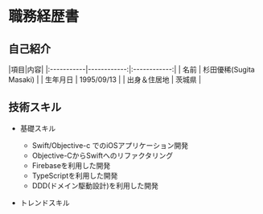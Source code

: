 # 職務経歴書

## 自己紹介

|項目|内容|
|:-----------|------------:|:------------:|
| 名前 | 杉田優稀(Sugita Masaki) |
| 生年月日 | 1995/09/13 |
| 出身＆住居地 | 茨城県 |

## 技術スキル

- 基礎スキル
    - Swift/Objective-c でのiOSアプリケーション開発
    - Objective-CからSwiftへのリファクタリング
    - Firebaseを利用した開発
    - TypeScriptを利用した開発
    - DDD(ドメイン駆動設計)を利用した開発

- トレンドスキル

